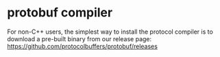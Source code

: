 # protobuf compiler

For non-C++ users, the simplest way to install the protocol compiler is to download a pre-built binary from our release page:
https://github.com/protocolbuffers/protobuf/releases



